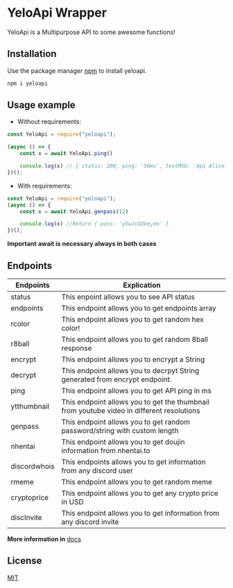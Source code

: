 # YeloApi Wrapper 

YeloApi is a Multipurpose API to some awesome functions! 

## Installation

Use the package manager [npm](https://nodejs.org/) to install yeloapi.

```bash
npm i yeloapi
```
## Usage example
- Without requirements:
```js
const YeloApi = require("yeloapi");

(async () => {
    const x = await YeloApi.ping()

    console.log(x) // { status: 200, ping: '50ms', testMSG: 'Api Alive at August 31st 2021, 9:29:57 am' }
})();


```
- With requirements: 
```js
const YeloApi = require("yeloapi");
(async () => {
    const x = await YeloApi.genpass(12)

    console.log(x) //Return { pass: 'y5wJcGOVe¿mn' }
})();
```

**Important** __await is necessary always in both cases__
## Endpoints

| Endpoints | Explication |
| ------ | ------ |
| status | This enpoint allows you to see API status |
| endpoints | This endpoint allows you to get endpoints array |
| rcolor | This endpoint allows you to get random hex color! |
| r8ball | This endpoint allows you to get random 8ball response |
| encrypt | This endpoint allows you to encrypt a String |
| decrypt | This endpoint allows you to decrpyt String generated from encrypt endpoint. |
| ping | This endpoint allows you to get API ping in ms | 
| ytthumbnail | This endpoint allows you to get the thumbnail from youtube video in different resolutions |
| genpass | This endpoint allows you to get random password/string with custom length |
| nhentai | This endpoint allows you to get doujin information from nhentai.to |
| discordwhois | This endpoints allows you to get information from any discord user |
| rmeme | This endpoint allows you to get random meme |
| cryptoprice | This endpoint allows you to get any crypto price in USD |
| discInvite | This endpoint allows you to get information from any discord invite |

**More information in** [docs](https://docs.yeloapi.ga)

## License
[MIT](https://choosealicense.com/licenses/mit/)